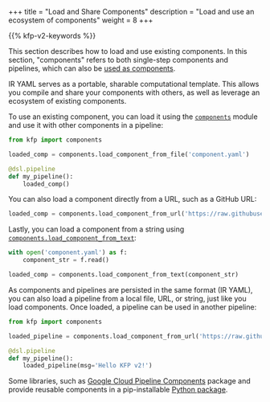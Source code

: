 +++
title = "Load and Share Components"
description = "Load and use an ecosystem of components"
weight = 8
+++

{{% kfp-v2-keywords %}}

This section describes how to load and use existing components. In this section, "components" refers to both single-step components and pipelines, which can also be [used as components][pipeline-as-component].

IR YAML serves as a portable, sharable computational template. This allows you compile and share your components with others, as well as leverage an ecosystem of existing components.

To use an existing component, you can load it using the [`components`][components-module] module and use it with other components in a pipeline:

```python
from kfp import components

loaded_comp = components.load_component_from_file('component.yaml')

@dsl.pipeline
def my_pipeline():
    loaded_comp()
```

You can also load a component directly from a URL, such as a GitHub URL:

```python
loaded_comp = components.load_component_from_url('https://raw.githubusercontent.com/kubeflow/pipelines/2.0.0/sdk/python/test_data/components/add_numbers.yaml')
```

Lastly, you can load a component from a string using [`components.load_component_from_text`][components-load-component-from-text]:

```python
with open('component.yaml') as f:
    component_str = f.read()

loaded_comp = components.load_component_from_text(component_str)
```

As components and pipelines are persisted in the same format (IR YAML), you can also load a pipeline from a local file, URL, or string, just like you load components. Once loaded, a pipeline can be used in another pipeline:

```python
from kfp import components

loaded_pipeline = components.load_component_from_url('https://raw.githubusercontent.com/kubeflow/pipelines/2.0.0/sdk/python/test_data/pipelines/pipeline_in_pipeline_complex.yaml')

@dsl.pipeline
def my_pipeline():
    loaded_pipeline(msg='Hello KFP v2!')
```

Some libraries, such as [Google Cloud Pipeline Components][gcpc] package and provide reusable components in a pip-installable [Python package][gcpc-pypi].

[pipeline-as-component]: /docs/components/pipelines/v2/pipelines/pipeline-basics#pipelines-as-components
[gcpc]: https://cloud.google.com/vertex-ai/docs/pipelines/components-introduction
[gcpc-pypi]: https://pypi.org/project/google-cloud-pipeline-components/
[components-module]: https://kubeflow-pipelines.readthedocs.io/en/latest/source/components.html
[components-load-component-from-text]: https://kubeflow-pipelines.readthedocs.io/en/latest/source/components.html#kfp.components.load_component_from_text
